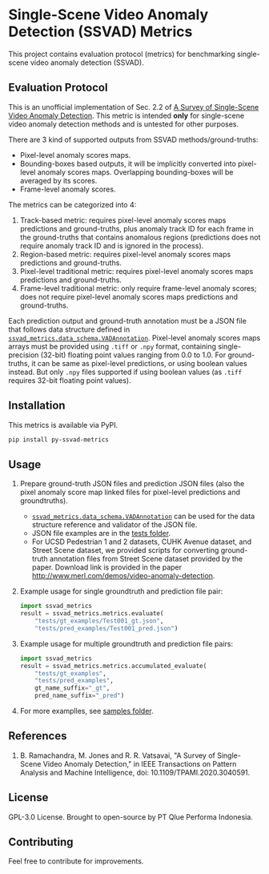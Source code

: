 # Single-Scene Video Anomaly Detection (SSVAD) Metrics

This project contains evaluation protocol (metrics) for benchmarking single-scene video anomaly detection (SSVAD).

## Evaluation Protocol

This is an unofficial implementation of Sec. 2.2 of [A Survey of Single-Scene Video Anomaly Detection](https://arxiv.org/pdf/2004.05993.pdf).
This metric is intended **only** for single-scene video anomaly detection methods and is untested for other purposes.

There are 3 kind of supported outputs from SSVAD methods/ground-truths:

- Pixel-level anomaly scores maps.
- Bounding-boxes based outputs, it will be implicitly converted into pixel-level anomaly scores maps. Overlapping bounding-boxes will be averaged by its scores.
- Frame-level anomaly scores.

The metrics can be categorized into 4:

1. Track-based metric: requires pixel-level anomaly scores maps predictions and ground-truths, plus anomaly track ID for each frame in the ground-truths that contains anomalous regions (predictions does not require anomaly track ID and is ignored in the process).
1. Region-based metric: requires pixel-level anomaly scores maps predictions and ground-truths.
1. Pixel-level traditional metric: requires pixel-level anomaly scores maps predictions and ground-truths.
1. Frame-level traditional metric: only require frame-level anomaly scores; does not require pixel-level anomaly scores maps predictions and ground-truths.

Each prediction output and ground-truth annotation must be a JSON file that follows data structure defined in [`ssvad_metrics.data_schema.VADAnnotation`](ssvad_metrics/data_schema.py).
Pixel-level anomaly scores maps arrays must be provided using `.tiff` or `.npy` format,
containing single-precision (32-bit) floating point values ranging from 0.0 to 1.0. For ground-truths, it can be same as pixel-level predictions, or using boolean values instead. But only `.npy` files supported if using boolean values (as `.tiff` requires 32-bit floating point values).

## Installation

This metrics is available via PyPI.

```bash
pip install py-ssvad-metrics
```

## Usage

1. Prepare ground-truth JSON files and prediction JSON files (also the pixel anomaly score map linked files for pixel-level predictions and groundtruths).
    - [`ssvad_metrics.data_schema.VADAnnotation`](ssvad_metrics/data_schema.py) can be used for the data structure reference and validator of the JSON file.
    - JSON file examples are in the [tests folder](tests).
    - For UCSD Pedestrian 1 and 2 datasets, CUHK Avenue dataset, and Street Scene dataset, we provided scripts for converting ground-truth annotation files from Street Scene dataset provided by the paper. Download link is provided in the paper <http://www.merl.com/demos/video-anomaly-detection>.
1. Example usage for single groundtruth and prediction file pair:

    ```python
    import ssvad_metrics
    result = ssvad_metrics.metrics.evaluate(
        "tests/gt_examples/Test001_gt.json",
        "tests/pred_examples/Test001_pred.json")
    ```

1. Example usage for multiple groundtruth and prediction file pairs:

    ```python
    import ssvad_metrics
    result = ssvad_metrics.metrics.accumulated_evaluate(
        "tests/gt_examples",
        "tests/pred_examples",
        gt_name_suffix="_gt",
        pred_name_suffix="_pred")
    ```

1. For more examplles, see [samples folder](samples).

## References

1. B. Ramachandra, M. Jones and R. R. Vatsavai, "A Survey of Single-Scene Video Anomaly Detection," in IEEE Transactions on Pattern Analysis and Machine Intelligence, doi: 10.1109/TPAMI.2020.3040591.

## License

GPL-3.0 License. Brought to open-source by PT Qlue Performa Indonesia.

## Contributing

Feel free to contribute for improvements.
